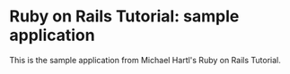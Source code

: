 # Ruby on Rails Tutorial: sample application

This is the sample application from Michael Hartl's Ruby on Rails Tutorial.